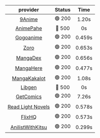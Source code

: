 | **provider** | **Status** | **Time** |
|:--------:|:------:|:----:|
|  [9Anime](https://9anime.to)  | 🟢 200 | 1.20s |
| [AnimePahe](https://animepahe.com) | 🔴 500 | 0s |
|  [Gogoanime](https://gogoanime.gg)  | 🟢 200 | 0.459s |
|  [Zoro](https://zoro.to)  | 🟢 200 | 0.653s |
|  [MangaDex](https://mangadex.org)  | 🟢 200 | 0.656s |
|  [MangaHere](http://www.mangahere.cc)  | 🟢 200 | 0.477s |
|  [MangaKakalot](https://mangakakalot.com)  | 🟢 200 | 1.08s |
| [Libgen](http://libgen) | 🔴 500 | 0s |
|  [GetComics](https://getcomics.info/)  | 🟢 200 | 7.26s |
|  [Read Light Novels](https://readlightnovels.net)  | 🟢 200 | 0.578s |
|  [FlixHQ](https://flixhq.to)  | 🟢 200 | 0.573s |
|  [AnilistWithKitsu](https://anilist.co/)  | 🟢 200 | 0.299s |
